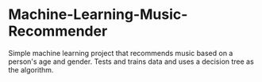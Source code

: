 # Machine-Learning-Music-Recommender
Simple machine learning project that recommends music based on a person's age and gender.
Tests and trains data and uses a decision tree as the algorithm.
